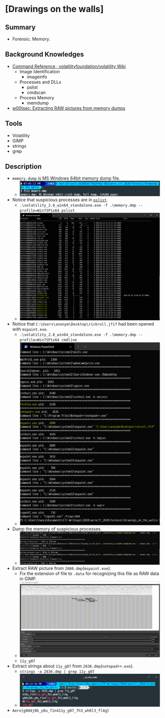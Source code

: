 # [Drawings on the walls]

## Summary

* Forensic. Memory.

## Background Knowledges

* [Command Reference · volatilityfoundation/volatility Wiki](https://github.com/volatilityfoundation/volatility/wiki/Command-Reference)
  * Image Identification
    * imageinfo
  * Processes and DLLs
    * pslist
    * cmdscan
  * Process Memory
    * memdump
* [w00tsec: Extracting RAW pictures from memory dumps](https://w00tsec.blogspot.com/2015/02/extracting-raw-pictures-from-memory.html)

## Tools

* Volatility
* GIMP
* strings
* grep

## Description

* `memory.dump` is MS Windows 64bit memory dump file.
  * ![1](./1.png?raw=true)
* Notice that suspicious processes are in [`pslist`](./pslist.txt).
  * `.\volatility_2.6_win64_standalone.exe -f .\memory.dmp --profile=Win7SP1x64 pslist`
  * ![2](./2.png?raw=true)
* Notice that `C:\Users\anonym\Desktop\rickroll.jfif` had been opened with `mspaint.exe`.
  * `.\volatility_2.6_win64_standalone.exe -f .\memory.dmp --profile=Win7SP1x64 cmdline`
  * ![3](./3.png?raw=true)
* Dump the memory of suspicious processes.
  * ![4](./4.png?raw=true)
* Extract RAW picture from `2080.dmp`(`mspaint.exe`).
  * Fix the extension of file to `.data` for recognizing this file as RAW data in GIMP.
  * ![5](./5.png?raw=true)
  * `11y_g07`
* Extract strings about `11y_g07` from `2836.dmp`(`notepad++.exe`).
  * `strings -a 2836.dmp | grep 11y_g07`
  * ![6](./6.png?raw=true)
* `Aero{g00dj0b_y0u_f1n411y_g07_7h3_wh0l3_fl4g}`
